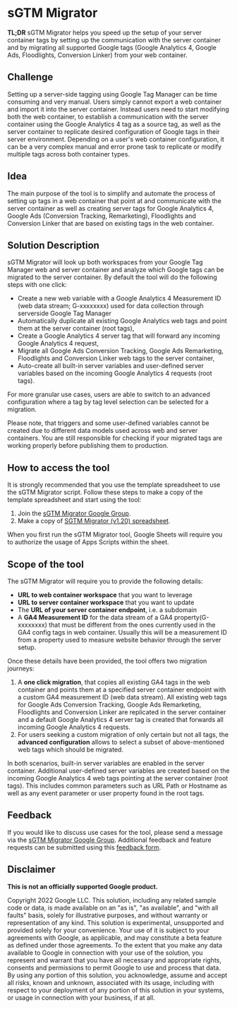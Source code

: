 # sGTM Migrator
**TL;DR** sGTM Migrator helps you speed up the setup of your server container tags by setting up the communication with the server container and by migrating all supported Google tags (Google Analytics 4, Google Ads, Floodlights, Conversion Linker) from your web container.

## Challenge
Setting up a server-side tagging using Google Tag Manager can be time consuming and very manual. Users simply cannot export a web container and import it into the server container. Instead users need to start modifying both the web container, to establish a communication with the server container using the Google Analytics 4 tag as a source tag, as well as the server container to replicate desired configuration of Google tags in their server environment.
Depending on a user's web container configuration, it can be a very complex manual and error prone task to replicate or modify multiple tags across both container types.

## Idea
The main purpose of the tool is to simplify and automate the process of setting up tags in a web container that point at and communicate with the server container as well as creating server tags for Google Analytics 4, Google Ads (Conversion Tracking, Remarketing), Floodlights and Conversion Linker that are based on existing tags in the web container. 

## Solution Description
sGTM Migrator will look up both workspaces from your Google Tag Manager web and server container and analyze which Google tags can be migrated to the server container. By default the tool will do the following steps with one click:

- Create a new web variable with a Google Analytics 4 Measurement ID (web data stream; G-xxxxxxxx) used for data collection through serverside Google Tag Manager
- Automatically duplicate all existing Google Analytics web tags and point them at the server container (root tags),
- Create a Google Analytics 4 server tag that will forward any incoming Google Analytics 4 request,
- Migrate all Google Ads Conversion Tracking, Google Ads Remarketing, Floodlights and Conversion Linker web tags to the server container,
- Auto-create all built-in server variables and user-defined server variables based on the incoming Google Analytics 4 requests (root tags). 

For more granular use cases, users are able to switch to an advanced configuration where a tag by tag level selection can be selected for a migration.

Please note, that triggers and some user-defined variables cannot be created due to different data models used across web and server containers. You are still responsible for checking if your migrated tags are working properly before publishing them to production.

## How to access the tool
It is strongly recommended that you use the template spreadsheet to use the sGTM Migrator script. Follow these steps to make a copy of the template spreadsheet and start using the tool:
1. Join the [sGTM Migrator Google Group](https://groups.google.com/g/sgtm-migrator).
2. Make a copy of [SGTM Migrator (v1.20) spreadsheet](https://docs.google.com/spreadsheets/d/1JkP57DIHpDc6W-N-l7QGcxUf3k81p7FkWsMPgf_NwRs/edit?resourcekey=0-h-cb3OG-EWrYeeblr0bfjA#gid=1562666064).

When you first run the sGTM Migrator tool, Google Sheets will require you to authorize the usage of Apps Scripts within the sheet.

## Scope of the tool
The sGTM Migrator will require you to provide the following details:
- **URL to web container workspace** that you want to leverage
- **URL to server container workspace** that you want to update
- The **URL of your server container endpoint**, i.e. a subdomain 
- A **GA4 Measurement ID** for the data stream of a GA4 property(G-xxxxxxxx) that must be different from the ones currently used in the GA4 config tags in web container. Usually this will be a measurement ID from a property used to measure website behavior through the server setup.

Once these details have been provided, the tool offers two migration journeys:
1. A **one click migration**, that copies all existing GA4 tags in the web container and points them at a specified server container endpoint with a custom GA4 measurement ID (web data stream). All existing web tags for Google Ads Conversion Tracking, Google Ads Remarketing, Floodlights and Conversion Linker are replicated in the server container and a default Google Analytics 4 server tag is created that forwards all incoming Google Analytics 4 requests. 
2. For users seeking a custom migration of only certain but not all tags, the **advanced configuration** allows to select a subset of above-mentioned web tags which should be migrated. 

In both scenarios, built-in server variables are enabled in the server container. Additional user-defined server variables are created based on the incoming Google Analytics 4 web tags pointing at the server container (root tags). This includes common parameters such as URL Path or Hostname as well as any event parameter or user property found in the root tags.

## Feedback
If you would like to discuss use cases for the tool, please send a message via the [sGTM Migrator Google Group](https://groups.google.com/g/sgtm-migrator).
Additional feedback and feature requests can be submitted using this [feedback form](https://docs.google.com/forms/d/e/1FAIpQLScGAK1KFzfnyOwDfEdVsGTymfjdnpCnuUvsEfDydEOGmvbKcw/viewform). 

## Disclaimer
__This is not an officially supported Google product.__

Copyright 2022 Google LLC. This solution, including any related sample code or data, is made available on an "as is", "as available", and "with all faults" basis, solely for illustrative purposes, and without warranty or representation of any kind. This solution is experimental, unsupported and provided solely for your convenience. Your use of it is subject to your agreements with Google, as applicable, and may constitute a beta feature as defined under those agreements.
To the extent that you make any data available to Google in connection with your use of the solution, you represent and warrant that you have all necessary and appropriate rights, consents and permissions to permit Google to use and process that data. By using any portion of this solution, you acknowledge, assume and accept all risks, known and unknown, associated with its usage, including with respect to your deployment of any portion of this solution in your systems, or usage in connection with your business, if at all.
